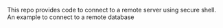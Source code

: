 This repo provides code to connect to a remote server using secure shell.
An example to connect to a remote database
